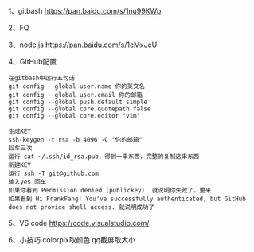 1、gitbash
    https://pan.baidu.com/s/1nu99KWp

2、FQ

3、node.js
    https://pan.baidu.com/s/1cMxJcU

4、GitHub配置
    
    在gitbash中运行五句话
    git config --global user.name 你的英文名                                     
    git config --global user.email 你的邮箱                               
    git config --global push.default simple                                            
    git config --global core.quotepath false                                           
    git config --global core.editor "vim"   

    生成KEY
    ssh-keygen -t rsa -b 4096 -C "你的邮箱"
    回车三次
    运行 cat ~/.ssh/id_rsa.pub，得到一串东西，完整的复制这串东西
    新建KEY
    运行 ssh -T git@github.com       
    输入yes 回车    
    如果你看到 Permission denied (publickey). 就说明你失败了，重来
    如果看到 Hi FrankFang! You've successfully authenticated, but GitHub does not provide shell access. 就说明成功了    

5、VS code
    https://code.visualstudio.com/
    
6、小技巧
    colorpix取颜色
    qq截屏取大小
